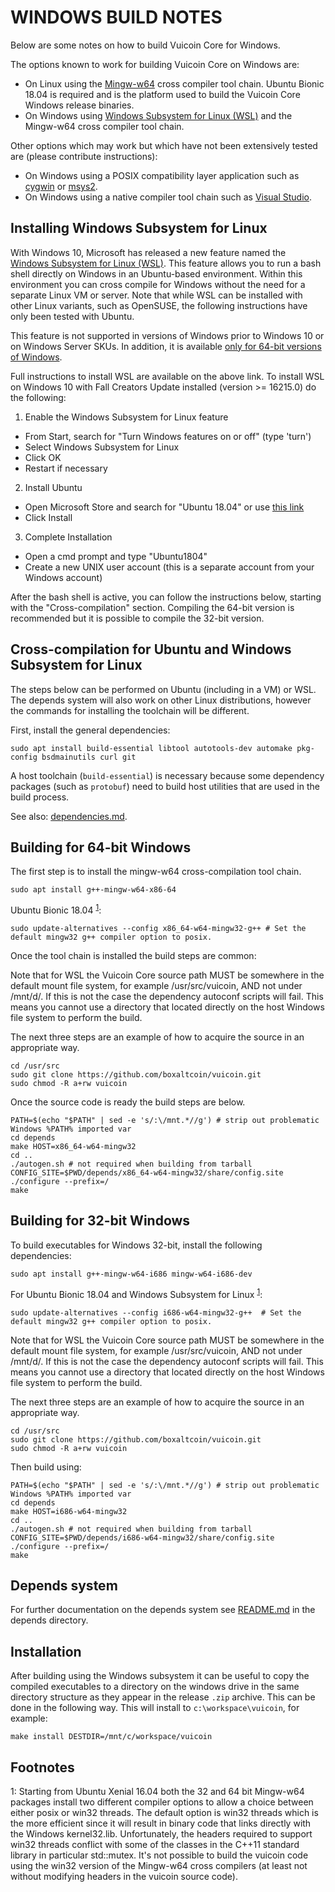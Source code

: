 WINDOWS BUILD NOTES
====================

Below are some notes on how to build Vuicoin Core for Windows.

The options known to work for building Vuicoin Core on Windows are:

* On Linux using the [Mingw-w64](https://mingw-w64.org/doku.php) cross compiler tool chain. Ubuntu Bionic 18.04 is required
and is the platform used to build the Vuicoin Core Windows release binaries.
* On Windows using [Windows
Subsystem for Linux (WSL)](https://msdn.microsoft.com/commandline/wsl/about) and the Mingw-w64 cross compiler tool chain.

Other options which may work but which have not been extensively tested are (please contribute instructions):

* On Windows using a POSIX compatibility layer application such as [cygwin](http://www.cygwin.com/) or [msys2](http://www.msys2.org/).
* On Windows using a native compiler tool chain such as [Visual Studio](https://www.visualstudio.com).

Installing Windows Subsystem for Linux
---------------------------------------

With Windows 10, Microsoft has released a new feature named the [Windows
Subsystem for Linux (WSL)](https://msdn.microsoft.com/commandline/wsl/about). This
feature allows you to run a bash shell directly on Windows in an Ubuntu-based
environment. Within this environment you can cross compile for Windows without
the need for a separate Linux VM or server. Note that while WSL can be installed with
other Linux variants, such as OpenSUSE, the following instructions have only been
tested with Ubuntu.

This feature is not supported in versions of Windows prior to Windows 10 or on
Windows Server SKUs. In addition, it is available [only for 64-bit versions of
Windows](https://msdn.microsoft.com/en-us/commandline/wsl/install_guide).

Full instructions to install WSL are available on the above link.
To install WSL on Windows 10 with Fall Creators Update installed (version >= 16215.0) do the following:

1. Enable the Windows Subsystem for Linux feature
  * From Start, search for "Turn Windows features on or off" (type 'turn')
  * Select Windows Subsystem for Linux
  * Click OK
  * Restart if necessary
2. Install Ubuntu
  * Open Microsoft Store and search for "Ubuntu 18.04" or use [this link](https://www.microsoft.com/store/productId/9N9TNGVNDL3Q)
  * Click Install
3. Complete Installation
  * Open a cmd prompt and type "Ubuntu1804"
  * Create a new UNIX user account (this is a separate account from your Windows account)

After the bash shell is active, you can follow the instructions below, starting
with the "Cross-compilation" section. Compiling the 64-bit version is
recommended but it is possible to compile the 32-bit version.

Cross-compilation for Ubuntu and Windows Subsystem for Linux
------------------------------------------------------------

The steps below can be performed on Ubuntu (including in a VM) or WSL. The depends system
will also work on other Linux distributions, however the commands for
installing the toolchain will be different.

First, install the general dependencies:

    sudo apt install build-essential libtool autotools-dev automake pkg-config bsdmainutils curl git

A host toolchain (`build-essential`) is necessary because some dependency
packages (such as `protobuf`) need to build host utilities that are used in the
build process.

See also: [dependencies.md](dependencies.md).

## Building for 64-bit Windows

The first step is to install the mingw-w64 cross-compilation tool chain.

    sudo apt install g++-mingw-w64-x86-64

Ubuntu Bionic 18.04 <sup>[1](#footnote1)</sup>:

    sudo update-alternatives --config x86_64-w64-mingw32-g++ # Set the default mingw32 g++ compiler option to posix.

Once the tool chain is installed the build steps are common:

Note that for WSL the Vuicoin Core source path MUST be somewhere in the default mount file system, for
example /usr/src/vuicoin, AND not under /mnt/d/. If this is not the case the dependency autoconf scripts will fail.
This means you cannot use a directory that located directly on the host Windows file system to perform the build.

The next three steps are an example of how to acquire the source in an appropriate way.

    cd /usr/src
    sudo git clone https://github.com/boxaltcoin/vuicoin.git
    sudo chmod -R a+rw vuicoin

Once the source code is ready the build steps are below.

    PATH=$(echo "$PATH" | sed -e 's/:\/mnt.*//g') # strip out problematic Windows %PATH% imported var
    cd depends
    make HOST=x86_64-w64-mingw32
    cd ..
    ./autogen.sh # not required when building from tarball
    CONFIG_SITE=$PWD/depends/x86_64-w64-mingw32/share/config.site ./configure --prefix=/
    make

## Building for 32-bit Windows

To build executables for Windows 32-bit, install the following dependencies:

    sudo apt install g++-mingw-w64-i686 mingw-w64-i686-dev

For Ubuntu Bionic 18.04 and Windows Subsystem for Linux <sup>[1](#footnote1)</sup>:

    sudo update-alternatives --config i686-w64-mingw32-g++  # Set the default mingw32 g++ compiler option to posix.

Note that for WSL the Vuicoin Core source path MUST be somewhere in the default mount file system, for
example /usr/src/vuicoin, AND not under /mnt/d/. If this is not the case the dependency autoconf scripts will fail.
This means you cannot use a directory that located directly on the host Windows file system to perform the build.

The next three steps are an example of how to acquire the source in an appropriate way.

    cd /usr/src
    sudo git clone https://github.com/boxaltcoin/vuicoin.git
    sudo chmod -R a+rw vuicoin

Then build using:

    PATH=$(echo "$PATH" | sed -e 's/:\/mnt.*//g') # strip out problematic Windows %PATH% imported var
    cd depends
    make HOST=i686-w64-mingw32
    cd ..
    ./autogen.sh # not required when building from tarball
    CONFIG_SITE=$PWD/depends/i686-w64-mingw32/share/config.site ./configure --prefix=/
    make

## Depends system

For further documentation on the depends system see [README.md](../depends/README.md) in the depends directory.

Installation
-------------

After building using the Windows subsystem it can be useful to copy the compiled
executables to a directory on the windows drive in the same directory structure
as they appear in the release `.zip` archive. This can be done in the following
way. This will install to `c:\workspace\vuicoin`, for example:

    make install DESTDIR=/mnt/c/workspace/vuicoin

Footnotes
---------

<a name="footnote1">1</a>: Starting from Ubuntu Xenial 16.04 both the 32 and 64 bit Mingw-w64 packages install two different
compiler options to allow a choice between either posix or win32 threads. The default option is win32 threads which is the more
efficient since it will result in binary code that links directly with the Windows kernel32.lib. Unfortunately, the headers
required to support win32 threads conflict with some of the classes in the C++11 standard library in particular std::mutex.
It's not possible to build the vuicoin code using the win32 version of the Mingw-w64 cross compilers (at least not without
modifying headers in the vuicoin source code).
